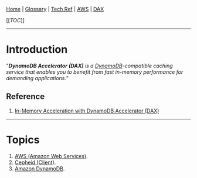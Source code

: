 [Home](/Slalom-LLC/Slalom-Consulting) | [Glossary](/Glossary) | [Tech Ref](/Tech-Ref) | [AWS](/Tech-Ref/AWS-\(Amazon-Web-Services\)) | [DAX](/Tech-Ref/AWS-\(Amazon-Web-Services\)/Amazon-DynamoDB/DAX-\(DynamoDB-Accelerator\))

[[_TOC_]]

---
# Introduction
"_***DynamoDB Accelerator (DAX)*** is a [DynamoDB](/Tech-Ref/AWS-\(Amazon-Web-Services\)/Amazon-DynamoDB)-compatible caching service that enables you to benefit from fast in-memory performance for demanding applications._"

## Reference
1. [In-Memory Acceleration with DynamoDB Accelerator (DAX)](https://docs.aws.amazon.com/amazondynamodb/latest/developerguide/DAX.html)

---
# Topics
1. [AWS (Amazon Web Services)](/Tech-Ref/AWS-\(Amazon-Web-Services\)).
1. [Cepheid (Client)](/Clients/Cepheid).
1. [Amazon DynamoDB](/Tech-Ref/AWS-\(Amazon-Web-Services\)/Amazon-DynamoDB).
